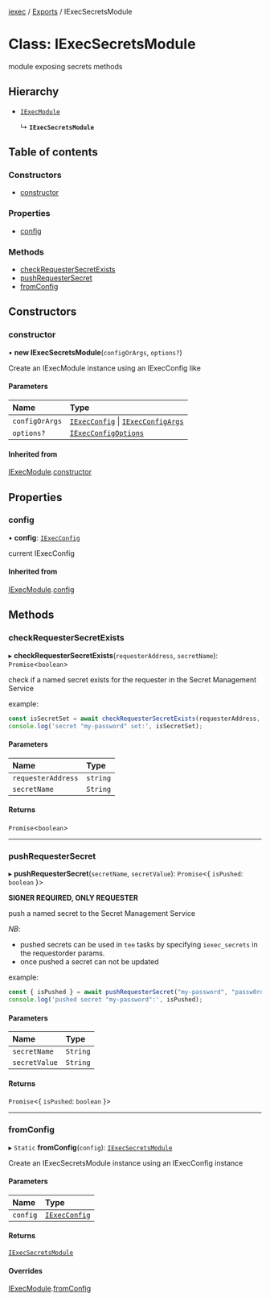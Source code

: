 [iexec](../README.md) / [Exports](../modules.md) / IExecSecretsModule

# Class: IExecSecretsModule

module exposing secrets methods

## Hierarchy

- [`IExecModule`](IExecModule.md)

  ↳ **`IExecSecretsModule`**

## Table of contents

### Constructors

- [constructor](IExecSecretsModule.md#constructor)

### Properties

- [config](IExecSecretsModule.md#config)

### Methods

- [checkRequesterSecretExists](IExecSecretsModule.md#checkrequestersecretexists)
- [pushRequesterSecret](IExecSecretsModule.md#pushrequestersecret)
- [fromConfig](IExecSecretsModule.md#fromconfig)

## Constructors

### constructor

• **new IExecSecretsModule**(`configOrArgs`, `options?`)

Create an IExecModule instance using an IExecConfig like

#### Parameters

| Name | Type |
| :------ | :------ |
| `configOrArgs` | [`IExecConfig`](IExecConfig.md) \| [`IExecConfigArgs`](../interfaces/internal_.IExecConfigArgs.md) |
| `options?` | [`IExecConfigOptions`](../interfaces/internal_.IExecConfigOptions.md) |

#### Inherited from

[IExecModule](IExecModule.md).[constructor](IExecModule.md#constructor)

## Properties

### config

• **config**: [`IExecConfig`](IExecConfig.md)

current IExecConfig

#### Inherited from

[IExecModule](IExecModule.md).[config](IExecModule.md#config)

## Methods

### checkRequesterSecretExists

▸ **checkRequesterSecretExists**(`requesterAddress`, `secretName`): `Promise`<`boolean`\>

check if a named secret exists for the requester in the Secret Management Service

example:
```js
const isSecretSet = await checkRequesterSecretExists(requesterAddress, "my-password");
console.log('secret "my-password" set:', isSecretSet);
```

#### Parameters

| Name | Type |
| :------ | :------ |
| `requesterAddress` | `string` |
| `secretName` | `String` |

#### Returns

`Promise`<`boolean`\>

___

### pushRequesterSecret

▸ **pushRequesterSecret**(`secretName`, `secretValue`): `Promise`<{ `isPushed`: `boolean`  }\>

**SIGNER REQUIRED, ONLY REQUESTER**

push a named secret to the Secret Management Service

_NB_:
- pushed secrets can be used in `tee` tasks by specifying `iexec_secrets` in the requestorder params.
- once pushed a secret can not be updated

example:
```js
const { isPushed } = await pushRequesterSecret("my-password", "passw0rd");
console.log('pushed secret "my-password":', isPushed);
```

#### Parameters

| Name | Type |
| :------ | :------ |
| `secretName` | `String` |
| `secretValue` | `String` |

#### Returns

`Promise`<{ `isPushed`: `boolean`  }\>

___

### fromConfig

▸ `Static` **fromConfig**(`config`): [`IExecSecretsModule`](IExecSecretsModule.md)

Create an IExecSecretsModule instance using an IExecConfig instance

#### Parameters

| Name | Type |
| :------ | :------ |
| `config` | [`IExecConfig`](IExecConfig.md) |

#### Returns

[`IExecSecretsModule`](IExecSecretsModule.md)

#### Overrides

[IExecModule](IExecModule.md).[fromConfig](IExecModule.md#fromconfig)
